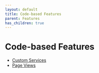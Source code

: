 ```yaml
---
layout: default
title: Code-based Features
parent: Features
has_children: true
---
```


# Code-based Features

- [Custom Services](custom_services)
- [Page Views](page_views)
